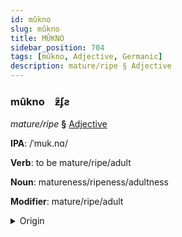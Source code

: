 ```yaml
---
id: mûkno
slug: mûkno
title: MÛKNO
sidebar_position: 704
tags: [mûkno, Adjective, Germanic]
description: mature/ripe § Adjective
---
```


### mûkno&emsp;<span kind="abugida">ƶ̑ʄƨ</span>

*mature/ripe* **§** [Adjective](../../tags/Adjective)

**IPA**: /ˈmuk.nɑ/

**Verb**: to be mature/ripe/adult

**Noun**: matureness/ripeness/adultness

**Modifier**: mature/ripe/adult

<details>
    <summary>Origin</summary>
    Swedish mogna [muːgnɑː]<br/>
    <em>Germanic Language Family</em>
</details>